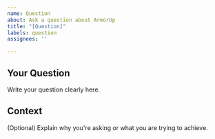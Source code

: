 ```yaml
---
name: Question
about: Ask a question about ArmorUp
title: "[Question]"
labels: question
assignees: ''

---
```


## Your Question
Write your question clearly here.

## Context
(Optional) Explain why you're asking or what you are trying to achieve.
